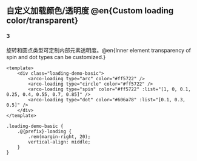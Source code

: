 <!-- Note: Generated by AI, needs verification -->

## 自定义加载颜色/透明度 @en{Custom loading color/transparent}

#### 3

旋转和圆点类型可定制内部元素透明度。@en{Inner element transparency of spin and dot types can be customized.}

```vue
<template>
    <div class="loading-demo-basic">
        <arco-loading type="arc" color="#ff5722" />
        <arco-loading type="circle" color="#ff5722" />
        <arco-loading type="spin" color="#ff5722" :list="[1, 0, 0.1, 0.25, 0.4, 0.55, 0.7, 0.85]" />
        <arco-loading type="dot" color="#606a78" :list="[0.1, 0.3, 0.5]" />
    </div>
</template>
```

```less
.loading-demo-basic {
    .@{prefix}-loading {
        .rem(margin-right, 20);
        vertical-align: middle;
    }
}
```
